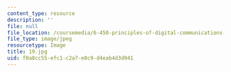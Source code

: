 ```yaml
---
content_type: resource
description: ''
file: null
file_location: /coursemedia/6-450-principles-of-digital-communications-i-fall-2006/f0a8cc55efc1c2a7e0c9d4eab4d3d941_19.jpg
file_type: image/jpeg
resourcetype: Image
title: 19.jpg
uid: f0a8cc55-efc1-c2a7-e0c9-d4eab4d3d941
---
```

